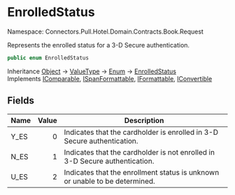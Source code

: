# EnrolledStatus

Namespace: Connectors.Pull.Hotel.Domain.Contracts.Book.Request

Represents the enrolled status for a 3-D Secure authentication.

```csharp
public enum EnrolledStatus
```

Inheritance [Object](https://docs.microsoft.com/en-us/dotnet/api/system.object) → [ValueType](https://docs.microsoft.com/en-us/dotnet/api/system.valuetype) → [Enum](https://docs.microsoft.com/en-us/dotnet/api/system.enum) → [EnrolledStatus](./connectors.pull.hotel.domain.contracts.book.request.enrolledstatus)<br />
Implements [IComparable](https://docs.microsoft.com/en-us/dotnet/api/system.icomparable), [ISpanFormattable](https://docs.microsoft.com/en-us/dotnet/api/system.ispanformattable), [IFormattable](https://docs.microsoft.com/en-us/dotnet/api/system.iformattable), [IConvertible](https://docs.microsoft.com/en-us/dotnet/api/system.iconvertible)

## Fields

| Name | Value | Description |
| --- | --: | --- |
| Y_ES | 0 | Indicates that the cardholder is enrolled in 3-D Secure authentication. |
| N_ES | 1 | Indicates that the cardholder is not enrolled in 3-D Secure authentication. |
| U_ES | 2 | Indicates that the enrollment status is unknown or unable to be determined. |
